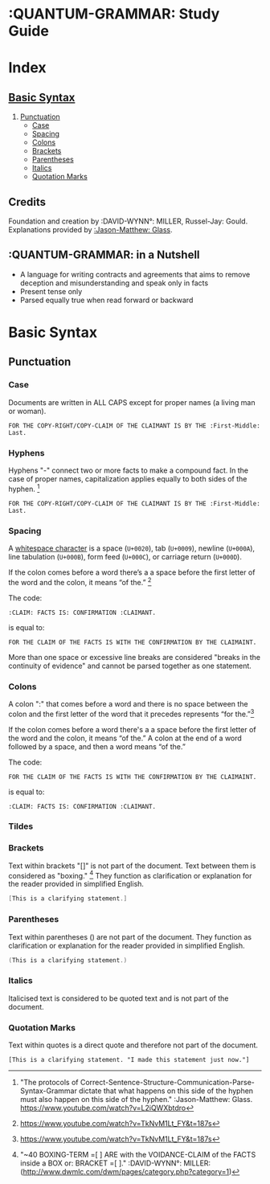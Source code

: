 # :QUANTUM-GRAMMAR: Study Guide

# Index
## [Basic Syntax](#basic-syntax)
1. [Punctuation](#punctuation)
    + [Case](#case)
   * [Spacing](#spacing)
   * [Colons](#colons)
   * [Brackets](#brackets)
   * [Parentheses](#parentheses)
   * [Italics](#italics)
   * [Quotation Marks](#quotation-marks)
## Credits

Foundation and creation by  :DAVID-WYNN°: MILLER, Russel-Jay: Gould. Explanations provided by [:Jason-Matthew: Glass](https://www.youtube.com/channel/UCl7WHU1grdRm1bJDHuJUa-A).

## :QUANTUM-GRAMMAR: in a Nutshell

* A language for writing contracts and agreements that aims to remove deception and misunderstanding and speak only in facts
* Present tense only 
* Parsed equally true when read forward or backward
# Basic Syntax

## Punctuation

### Case
Documents are written in ALL CAPS except for proper names (a living man or woman).
```
FOR THE COPY-RIGHT/COPY-CLAIM OF THE CLAIMANT IS BY THE :First-Middle: Last.
```
### Hyphens
Hyphens "-" connect two or more facts to make a compound fact. In the case of proper names, capitalization applies equally to both sides of the hyphen. [^hy-jm] 
```
FOR THE COPY-RIGHT/COPY-CLAIM OF THE CLAIMANT IS BY THE :First-Middle: Last.
```
[^hy-jm]: "The protocols of Correct-Sentence-Structure-Communication-Parse-Syntax-Grammar
dictate that what happens on this side of the hyphen must also happen on this side of the hyphen." :Jason-Matthew: Glass. https://www.youtube.com/watch?v=L2iQWXbtdro

### Spacing
A [whitespace character](https://github.github.com/gfm/#whitespace-character) is a space (`U+0020`), tab (`U+0009`), newline (`U+000A`), line tabulation (`U+000B`), form feed (`U+000C`), or carriage return (`U+000D`).

If the colon comes before a word there’s a a space before the first letter of the word and the colon, it means “of the.” [^jm-co]

The code:
```
:CLAIM: FACTS IS: CONFIRMATION :CLAIMANT.
```
is equal to:
```
FOR THE CLAIM OF THE FACTS IS WITH THE CONFIRMATION BY THE CLAIMAINT.
```

More than one space or excessive line breaks are considered "breaks in the continuity of evidence" and cannot be parsed together as one statement. 

### Colons
A colon ":" that comes before a word and there is no space between the colon and the first letter of the word that it precedes represents “for the.”[^jm-co]

If the colon comes before a word there's a a space before the first letter of the word and the colon, it means “of the.” A colon at the end of a word followed by a space, and then a word means “of the.”

The code:
```
FOR THE CLAIM OF THE FACTS IS WITH THE CONFIRMATION BY THE CLAIMAINT.
```
is equal to:
```
:CLAIM: FACTS IS: CONFIRMATION :CLAIMANT.
```

[^jm-co]:  https://www.youtube.com/watch?v=TkNvM1Lt_FY&t=187s

### Tildes


### Brackets
Text within brackets "[]" is not part of the document. Text between them is considered as "boxing." [^br-d] They function as clarification or explanation for the reader provided in simplified English. 

```go
[This is a clarifying statement.]
```

[^br-d]: "~40 BOXING-TERM =[ ] ARE with the VOIDANCE-CLAIM of the FACTS inside a BOX or: BRACKET =[ ]." :DAVID-WYNN°: MILLER:(http://www.dwmlc.com/dwm/pages/category.php?category=1) 

### Parentheses
Text within parentheses () are not part of the document. They function as clarification or explanation for the reader provided in simplified English. 

```go
(This is a clarifying statement.)
```
### Italics
Italicised text is considered to be quoted text and is not part of the document.

### Quotation Marks
Text within quotes is a direct quote and therefore not part of the document.
```
[This is a clarifying statement. "I made this statement just now."]
```



